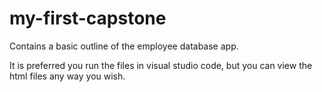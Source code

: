 # my-first-capstone

Contains a basic outline of the employee database app. 

It is preferred you run the files in visual studio code, but you can view the html files any way you wish. 
